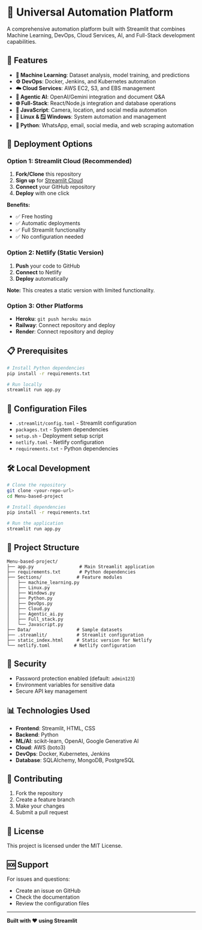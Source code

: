 # 🚀 Universal Automation Platform

A comprehensive automation platform built with Streamlit that combines Machine Learning, DevOps, Cloud Services, AI, and Full-Stack development capabilities.

## 🌟 Features

- **🧠 Machine Learning**: Dataset analysis, model training, and predictions
- **⚙️ DevOps**: Docker, Jenkins, and Kubernetes automation
- **☁️ Cloud Services**: AWS EC2, S3, and EBS management
- **🤖 Agentic AI**: OpenAI/Gemini integration and document Q&A
- **🌐 Full-Stack**: React/Node.js integration and database operations
- **📱 JavaScript**: Camera, location, and social media automation
- **🐧 Linux & 🪟 Windows**: System automation and management
- **🐍 Python**: WhatsApp, email, social media, and web scraping automation

## 🚀 Deployment Options

### Option 1: Streamlit Cloud (Recommended)

1. **Fork/Clone** this repository
2. **Sign up** for [Streamlit Cloud](https://streamlit.io/cloud)
3. **Connect** your GitHub repository
4. **Deploy** with one click

**Benefits:**
- ✅ Free hosting
- ✅ Automatic deployments
- ✅ Full Streamlit functionality
- ✅ No configuration needed

### Option 2: Netlify (Static Version)

1. **Push** your code to GitHub
2. **Connect** to Netlify
3. **Deploy** automatically

**Note:** This creates a static version with limited functionality.

### Option 3: Other Platforms

- **Heroku**: `git push heroku main`
- **Railway**: Connect repository and deploy
- **Render**: Connect repository and deploy

## 📋 Prerequisites

```bash
# Install Python dependencies
pip install -r requirements.txt

# Run locally
streamlit run app.py
```

## 🔧 Configuration Files

- `.streamlit/config.toml` - Streamlit configuration
- `packages.txt` - System dependencies
- `setup.sh` - Deployment setup script
- `netlify.toml` - Netlify configuration
- `requirements.txt` - Python dependencies

## 🛠️ Local Development

```bash
# Clone the repository
git clone <your-repo-url>
cd Menu-based-project

# Install dependencies
pip install -r requirements.txt

# Run the application
streamlit run app.py
```

## 📁 Project Structure

```
Menu-based-project/
├── app.py                 # Main Streamlit application
├── requirements.txt       # Python dependencies
├── Sections/             # Feature modules
│   ├── machine_learning.py
│   ├── Linux.py
│   ├── Windows.py
│   ├── Python.py
│   ├── DevOps.py
│   ├── Cloud.py
│   ├── Agentic_ai.py
│   ├── Full_stack.py
│   └── Javascript.py
├── Data/                 # Sample datasets
├── .streamlit/           # Streamlit configuration
├── static_index.html     # Static version for Netlify
└── netlify.toml         # Netlify configuration
```

## 🔐 Security

- Password protection enabled (default: `admin123`)
- Environment variables for sensitive data
- Secure API key management

## 📊 Technologies Used

- **Frontend**: Streamlit, HTML, CSS
- **Backend**: Python
- **ML/AI**: scikit-learn, OpenAI, Google Generative AI
- **Cloud**: AWS (boto3)
- **DevOps**: Docker, Kubernetes, Jenkins
- **Database**: SQLAlchemy, MongoDB, PostgreSQL

## 🤝 Contributing

1. Fork the repository
2. Create a feature branch
3. Make your changes
4. Submit a pull request

## 📄 License

This project is licensed under the MIT License.

## 🆘 Support

For issues and questions:
- Create an issue on GitHub
- Check the documentation
- Review the configuration files

---

**Built with ❤️ using Streamlit**
